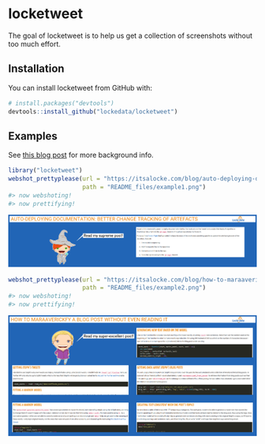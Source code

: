 
<!-- README.md is generated from README.Rmd. Please edit that file -->
locketweet
==========

The goal of locketweet is to help us get a collection of screenshots without too much effort.

Installation
------------

You can install locketweet from GitHub with:

``` r
# install.packages("devtools")
devtools::install_github("lockedata/locketweet")
```

Examples
--------

See [this blog post](https://itsalocke.com/blog/how-to-maraaverickfy-a-blog-post-without-even-reading-it/) for more background info.

``` r
library("locketweet")
webshot_prettyplease(url = "https://itsalocke.com/blog/auto-deploying-documentation-better-change-tracking-of-artefacts/",
                     path = "README_files/example1.png")
#> now webshoting!
#> now prettifying!
```

![](README_files/example1.png)

``` r
webshot_prettyplease(url = "https://itsalocke.com/blog/how-to-maraaverickfy-a-blog-post-without-even-reading-it/",
                     path = "README_files/example2.png")
#> now webshoting!
#> now prettifying!
```

![](README_files/example2.png)
